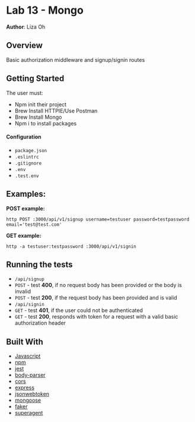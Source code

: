 # Lab 13 - Mongo

**Author**: Liza Oh

## Overview
Basic authorization middleware and signup/signin routes

## Getting Started
The user must:
* Npm init their project
* Brew Install HTTPIE/Use Postman
* Brew Install Mongo
* Npm i to install packages

#### Configuration
* `package.json`
* `.eslintrc`
* `.gitignore`
* `.env`
* `.test.env`

## Examples:
**POST example:**
```
http POST :3000/api/v1/signup username=testuser password=testpassword email='test@test.com'
```

**GET example:**
```
http -a testuser:testpassword :3000/api/v1/signin
```

## Running the tests
* `/api/signup`
* `POST` - test **400**, if no request body has been provided or the body is invalid
* `POST` - test **200**, if the request body has been provided and is valid
* `/api/signin`
* `GET` - test **401**, if the user could not be authenticated
* `GET` - test **200**, responds with token for a request with a valid basic authorization header

## Built With
* [Javascript](https://www.javascript.com/)
* [npm](https://www.npmjs.com/)
* [jest](https://www.npmjs.com/package/jest)
* [body-parser](https://www.npmjs.com/package/body-parser)
* [cors](https://www.npmjs.com/package/cors)
* [express](https://www.npmjs.com/package/express)
* [jsonwebtoken](https://www.npmjs.com/package/json-web-token)
* [mongoose](http://mongoosejs.com/docs/api.html)
* [faker](https://www.npmjs.com/package/Faker)
* [superagent](https://www.npmjs.com/package/superagent)